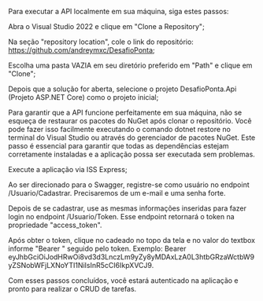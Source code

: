 Para executar a API localmente em sua máquina, siga estes passos:

Abra o Visual Studio 2022 e clique em "Clone a Repository";

Na seção "repository location", cole o link do repositório: https://github.com/andreymxc/DesafioPonta;

Escolha uma pasta VAZIA em seu diretório preferido em "Path" e clique em "Clone";

Depois que a solução for aberta, selecione o projeto DesafioPonta.Api (Projeto ASP.NET Core) como o projeto inicial;

Para garantir que a API funcione perfeitamente em sua máquina, não se esqueça de restaurar os pacotes do NuGet após clonar o repositório. Você pode fazer isso facilmente executando o comando dotnet restore no terminal do Visual Studio ou através do gerenciador de pacotes NuGet. Este passo é essencial para garantir que todas as dependências estejam corretamente instaladas e a aplicação possa ser executada sem problemas.

Execute a aplicação via ISS Express;

Ao ser direcionado para o Swagger, registre-se como usuário no endpoint /Usuario/Cadastrar. Precisaremos de um e-mail e uma senha forte.

Depois de se cadastrar, use as mesmas informações inseridas para fazer login no endpoint /Usuario/Token. Esse endpoint retornará o token na propriedade "access_token".

Após obter o token, clique no cadeado no topo da tela e no valor do textbox informe "Bearer " seguido pelo token. Exemplo: Bearer eyJhbGciOiJodHRwOi8vd3d3LnczLm9yZy8yMDAxLzA0L3htbGRzaWctbW9yZSNobWFjLXNoYTI1NiIsInR5cCI6IkpXVCJ9.

Com esses passos concluídos, você estará autenticado na aplicação e pronto para realizar o CRUD de tarefas.
